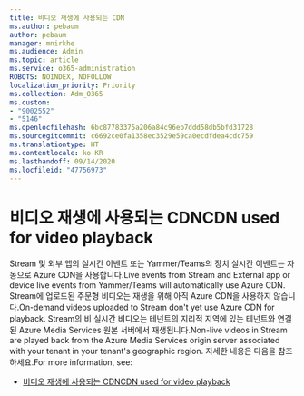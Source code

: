 ```yaml
---
title: 비디오 재생에 사용되는 CDN
ms.author: pebaum
author: pebaum
manager: mnirkhe
ms.audience: Admin
ms.topic: article
ms.service: o365-administration
ROBOTS: NOINDEX, NOFOLLOW
localization_priority: Priority
ms.collection: Adm_O365
ms.custom:
- "9002552"
- "5146"
ms.openlocfilehash: 6bc87783375a206a84c96eb7ddd58db5bfd31728
ms.sourcegitcommit: c6692ce0fa1358ec3529e59ca0ecdfdea4cdc759
ms.translationtype: HT
ms.contentlocale: ko-KR
ms.lasthandoff: 09/14/2020
ms.locfileid: "47756973"
---
```

# <a name="cdn-used-for-video-playback"></a><span data-ttu-id="376c8-102">비디오 재생에 사용되는 CDN</span><span class="sxs-lookup"><span data-stu-id="376c8-102">CDN used for video playback</span></span>

<span data-ttu-id="376c8-103">Stream 및 외부 앱의 실시간 이벤트 또는 Yammer/Teams의 장치 실시간 이벤트는 자동으로 Azure CDN을 사용합니다.</span><span class="sxs-lookup"><span data-stu-id="376c8-103">Live events from Stream and External app or device live events from Yammer/Teams will automatically use Azure CDN.</span></span> <span data-ttu-id="376c8-104">Stream에 업로드된 주문형 비디오는 재생을 위해 아직 Azure CDN을 사용하지 않습니다.</span><span class="sxs-lookup"><span data-stu-id="376c8-104">On-demand videos uploaded to Stream don't yet use Azure CDN for playback.</span></span> <span data-ttu-id="376c8-105">Stream의 비 실시간 비디오는 테넌트의 지리적 지역에 있는 테넌트와 연결된 Azure Media Services 원본 서버에서 재생됩니다.</span><span class="sxs-lookup"><span data-stu-id="376c8-105">Non-live videos in Stream are played back from the Azure Media Services origin server associated with your tenant in your tenant's geographic region.</span></span> <span data-ttu-id="376c8-106">자세한 내용은 다음을 참조하세요.</span><span class="sxs-lookup"><span data-stu-id="376c8-106">For more information, see:</span></span>

- [<span data-ttu-id="376c8-107">비디오 재생에 사용되는 CDN</span><span class="sxs-lookup"><span data-stu-id="376c8-107">CDN used for video playback</span></span>](https://docs.microsoft.com/stream/network-overview#cdn-used-for-video-playback)
